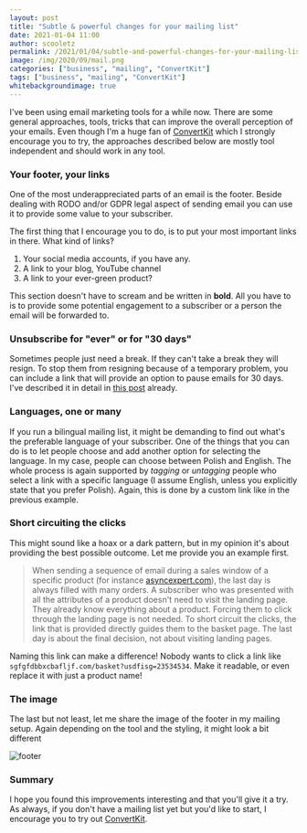 ```yaml
---
layout: post
title: "Subtle & powerful changes for your mailing list"
date: 2021-01-04 11:00
author: scooletz
permalink: /2021/01/04/subtle-and-powerful-changes-for-your-mailing-list
image: /img/2020/09/mail.png
categories: ["business", "mailing", "ConvertKit"]
tags: ["business", "mailing", "ConvertKit"]
whitebackgroundimage: true
---
```


I've been using email marketing tools for a while now. There are some general approaches, tools, tricks that can improve the overall perception of your emails. Even though I'm a huge fan of [ConvertKit](https://scooletz.com/links/convertkit) which I strongly encourage you to try, the approaches described below are mostly tool independent and should work in any tool.

### Your footer, your links

One of the most underappreciated parts of an email is the footer. Beside dealing with RODO and/or GDPR legal aspect of sending email you can use it to provide some value to your subscriber.

The first thing that I encourage you to do, is to put your most important links in there. What kind of links?

1. Your social media accounts, if you have any.
1. A link to your blog, YouTube channel
1. A link to your ever-green product?

This section doesn't have to scream and be written in **bold**. All you have to is to provide some potential engagement to a subscriber or a person the email will be forwarded to.

### Unsubscribe for "ever" or for "30 days"

Sometimes people just need a break. If they can't take a break they will resign. To stop them from resigning because of a temporary problem, you can include a link that will provide an option to pause emails for 30 days. I've described it in detail in [this post](https://blog.scooletz.com/2020/09/28/efficient-and-simple-email-marketing#too-many-emails-unsubscribe-me-please-for-some-time) already.

### Languages, one or many

If you run a bilingual mailing list, it might be demanding to find out what's the preferable language of your subscriber. One of the things that you can do is to let people choose and add another option for selecting the language. In my case, people can choose between Polish and English. The whole process is again supported by _tagging_ or _untagging_ people who select a link with a specific language (I assume English, unless you explicitly state that you prefer Polish). Again, this is done by a custom link like in the previous example.

### Short circuiting the clicks

This might sound like a hoax or a dark pattern, but in my opinion it's about providing the best possible outcome. Let me provide you an example first.

> When sending a sequence of email during a sales window of a specific product (for instance [asyncexpert.com](https://asyncexpert.com)), the last day is always filled with many orders. A subscriber who was presented with all the attributes of a product doesn't need to visit the landing page. They already know everything about a product. Forcing them to click through the landing page is not needed. To short circuit the clicks, the link that is provided directly guides them to the basket page. The last day is about the final decision, not about visiting landing pages.

Naming this link can make a difference! Nobody wants to click a link like `sgfgfdbbxcbafljf.com/basket?usdfisg=23534534`. Make it readable, or even replace it with just a product name!

### The image

The last but not least, let me share the image of the footer in my mailing setup. Again depending on the tool and the styling, it might look a bit different

![footer](/img/2021/01/footer.png)

### Summary

I hope you found this improvements interesting and that you'll give it a try. As always, if you don't have a mailing list yet but you'd like to start, I encourage you to try out [ConvertKit](https://scooletz.com/links/convertkit).
